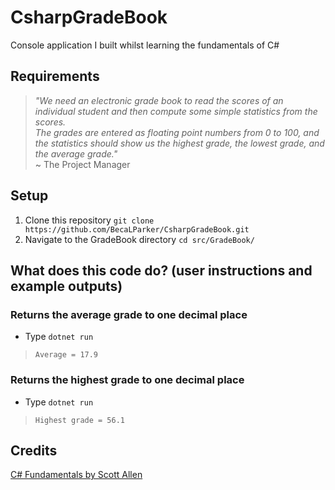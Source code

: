 # CsharpGradeBook

Console application I built whilst learning the fundamentals of C#  


## Requirements
>*"We need an electronic grade book to read the scores of an individual student and then compute some simple statistics from the scores.*  
>*The grades are entered as floating point numbers from 0 to 100, and the statistics should show us the highest grade, the lowest grade, and the average grade."*  
~
The Project Manager

## Setup
1. Clone this repository `git clone https://github.com/BecaLParker/CsharpGradeBook.git`
2. Navigate to the GradeBook directory `cd src/GradeBook/`

## What does this code do? (user instructions and example outputs)

### Returns the average grade to one decimal place
- Type `dotnet run`  
> `Average = 17.9`

### Returns the highest grade to one decimal place
- Type `dotnet run`  
> `Highest grade = 56.1`

## Credits
[C# Fundamentals by Scott Allen](https://app.pluralsight.com/library/courses/csharp-fundamentals-dev/table-of-contents)
